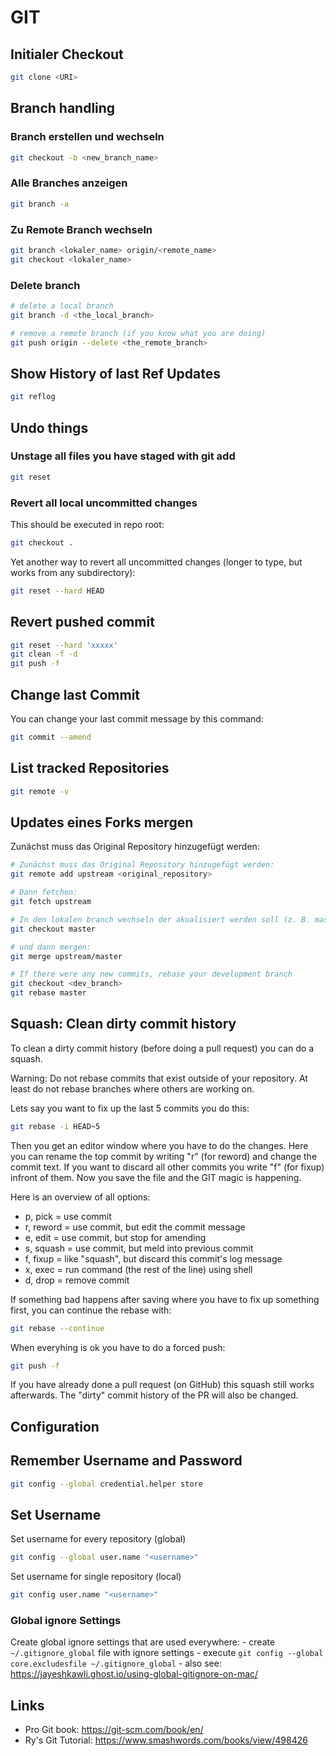 # GIT

## Initialer Checkout
``` bash
git clone <URI>
```

## Branch handling

### Branch erstellen und wechseln
``` bash
git checkout -b <new_branch_name>
```

### Alle Branches anzeigen
``` bash
git branch -a
```

### Zu Remote Branch wechseln
``` bash
git branch <lokaler_name> origin/<remote_name>
git checkout <lokaler_name>
```

### Delete branch
``` bash
# delete a local branch
git branch -d <the_local_branch>

# remove a remote branch (if you know what you are doing)
git push origin --delete <the_remote_branch>
```

## Show History of last Ref Updates
``` bash
git reflog
```

## Undo things

### Unstage all files you have staged with git add
``` bash
git reset
```

### Revert all local uncommitted changes
This should be executed in repo root:
``` bash
git checkout .
```

Yet another way to revert all uncommitted changes (longer to type, but
works from any subdirectory):
``` bash
git reset --hard HEAD
```

## Revert pushed commit
``` bash
git reset --hard 'xxxxx'
git clean -f -d
git push -f
```

## Change last Commit
You can change your last commit message by this command:
``` bash
git commit --amend
```

## List tracked Repositories
``` bash
git remote -v
```

## Updates eines Forks mergen
Zunächst muss das Original Repository hinzugefügt werden:
``` bash
# Zunächst muss das Original Repository hinzugefügt werden:
git remote add upstream <original_repository>

# Dann fetchen:
git fetch upstream

# In den lokalen branch wechseln der akualisiert werden soll (z. B. master):
git checkout master

# und dann mergen:
git merge upstream/master

# If there were any new commits, rebase your development branch
git checkout <dev_branch>
git rebase master
```

## Squash: Clean dirty commit history
To clean a dirty commit history (before doing a pull request) you can do
a squash.

Warning: Do not rebase commits that exist outside of your repository.
At least do not rebase branches where others are working on.

Lets say you want to fix up the last 5 commits you do this:
``` bash
git rebase -i HEAD~5
```

Then you get an editor window where you have to do the changes. Here you
can rename the top commit by writing "r" (for reword) and change the
commit text. If you want to discard all other commits you write "f" (for
fixup) infront of them. Now you save the file and the GIT magic is
happening.

Here is an overview of all options:
- p, pick = use commit
- r, reword = use commit, but edit the commit message
- e, edit = use commit, but stop for amending
- s, squash = use commit, but meld into previous commit
- f, fixup = like "squash", but discard this commit's log message
- x, exec = run command (the rest of the line) using shell
- d, drop = remove commit

If something bad happens after saving where you have to fix up something
first, you can continue the rebase with:
``` bash
git rebase --continue
```

When everyhing is ok you have to do a forced push:
``` bash
git push -f
```

If you have already done a pull request (on GitHub) this squash still
works afterwards. The "dirty" commit history of the PR will also be
changed.

## Configuration

## Remember Username and Password
``` bash
git config --global credential.helper store
```

## Set Username
Set username for every repository (global)

``` bash
git config --global user.name "<username>"
```

Set username for single repository (local)
``` bash
git config user.name "<username>"
```

### Global ignore Settings
Create global ignore settings that are used everywhere: - create
`~/.gitignore_global` file with ignore settings - execute `git config
--global core.excludesfile ~/.gitignore_global` - also see:
<https://jayeshkawli.ghost.io/using-global-gitignore-on-mac/>

## Links
- Pro Git book: <https://git-scm.com/book/en/>
- Ry's Git Tutorial: <https://www.smashwords.com/books/view/498426>
